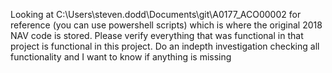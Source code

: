 Looking at C:\Users\steven.dodd\Documents\git\A0177_ACO00002 for reference (you can use powershell scripts) which is where the original 2018 NAV code is stored. Please verify everything that was functional in that project is functional in this project. Do an indepth investigation checking all functionality and I want to know if anything is missing